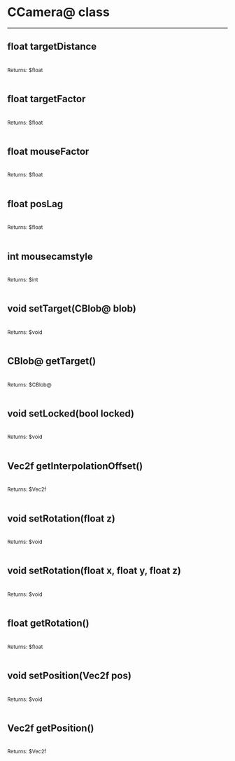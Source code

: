 # CCamera@ class

---

## float targetDistance

<br>
<small>Returns: $float </small>

<br>
<br>

## float targetFactor

<br>
<small>Returns: $float </small>

<br>
<br>

## float mouseFactor

<br>
<small>Returns: $float </small>

<br>
<br>

## float posLag

<br>
<small>Returns: $float </small>

<br>
<br>

## int mousecamstyle

<br>
<small>Returns: $int </small>

<br>
<br>

## void setTarget(CBlob@ blob)

<br>
<small>Returns: $void </small>

<br>
<br>

## CBlob@ getTarget()

<br>
<small>Returns: $CBlob@ </small>

<br>
<br>

## void setLocked(bool locked)

<br>
<small>Returns: $void </small>

<br>
<br>

## Vec2f getInterpolationOffset()

<br>
<small>Returns: $Vec2f </small>

<br>
<br>

## void setRotation(float z)

<br>
<small>Returns: $void </small>

<br>
<br>

## void setRotation(float x, float y, float z)

<br>
<small>Returns: $void </small>

<br>
<br>

## float getRotation()

<br>
<small>Returns: $float </small>

<br>
<br>

## void setPosition(Vec2f pos)

<br>
<small>Returns: $void </small>

<br>
<br>

## Vec2f getPosition()

<br>
<small>Returns: $Vec2f </small>

<br>
<br>

